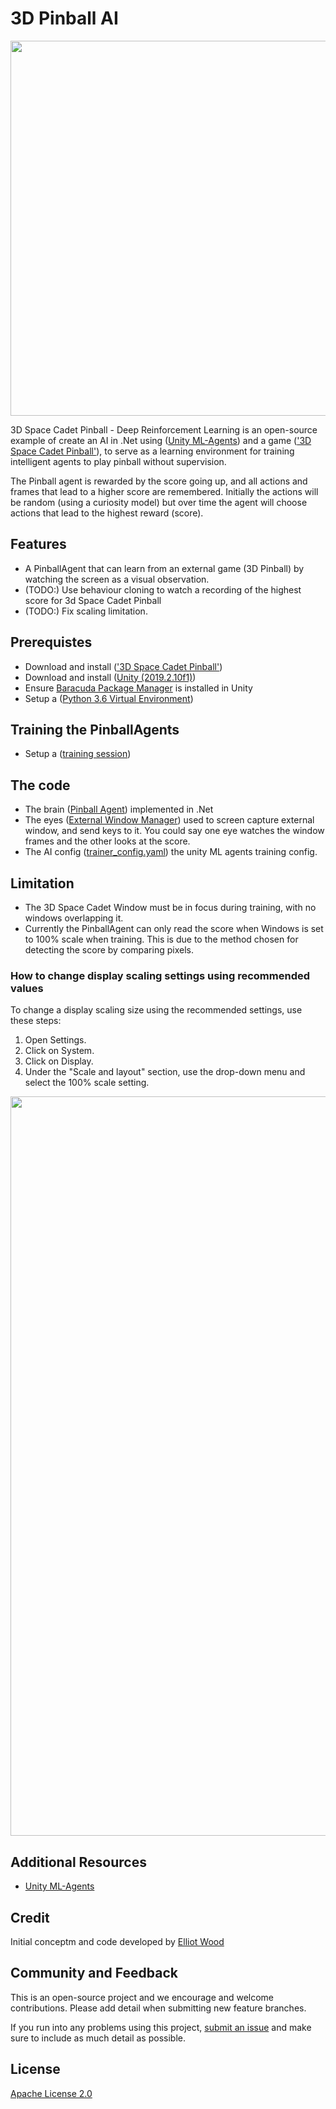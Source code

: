 # 3D Pinball AI
<img src="Docs/imgs/Pinball.png" align="middle" width="600"/>

3D Space Cadet Pinball - Deep Reinforcement Learning is an open-source
example of create an AI in .Net using ([Unity ML-Agents][unityMlAgents]) and a game (['3D Space Cadet Pinball'][spaceCadetPinball]), to serve as a learning environment for training intelligent agents to play pinball without supervision.

The Pinball agent is rewarded by the score going up, and all actions and frames that lead to a higher score are remembered. Initially the actions will be random (using a curiosity model) but over time the agent will choose actions that lead to the highest reward (score).

## Features
- A PinballAgent that can learn from an external game (3D Pinball) by watching the screen as a visual observation.
- (TODO:) Use behaviour cloning to watch a recording of the highest score for 3d Space Cadet Pinball
- (TODO:) Fix scaling limitation.

## Prerequistes
- Download and install (['3D Space Cadet Pinball'][spaceCadetPinball])
- Download and install ([Unity (2019.2.10f1)][unity])
- Ensure [Baracuda Package Manager][barracuda] is installed in Unity
- Setup a ([Python 3.6 Virtual Environment](Docs/Using-Virtual-Environment.md))

## Training the PinballAgents
- Setup a ([training session](Docs/Training-ML-Agents.md))

## The code
- The brain ([Pinball Agent](Assets/Scripts/PinballAgent.cs)) implemented in .Net
- The eyes ([External Window Manager](Assets/Scripts/ExternalWindowManager.cs)) used to screen capture external window, and send keys to it. You could say one eye watches the window frames and the other looks at the score.
- The AI config ([trainer_config.yaml](Assets/Config/trainer_config.yaml)) the unity ML agents training config.

## Limitation
- The 3D Space Cadet Window must be in focus during training, with no windows overlapping it.
- Currently the PinballAgent can only read the score when Windows is set to 100% scale when training. 
This is due to the method chosen for detecting the score by comparing pixels.

### How to change display scaling settings using recommended values
To change a display scaling size using the recommended settings, use these steps:
1. Open Settings.
2. Click on System.
3. Click on Display.
4. Under the "Scale and layout" section, use the drop-down menu and select the 100% scale setting.
<img src="Docs/imgs/change-scaling-settings-windos-10.jpg" align="middle" width="1183"/>

## Additional Resources
* [Unity ML-Agents][unityMlAgents]


## Credit
Initial conceptm and code developed by [Elliot Wood][elliotGithub]


## Community and Feedback

This is an open-source project and we encourage and welcome
contributions. Please add detail when submitting new feature branches.

If you run into any problems using this project,
[submit an issue][submitIssue] and
make sure to include as much detail as possible.

## License
[Apache License 2.0](LICENSE)


<!-- Links -->
[elliotGithub]: https://github.com/ElliotWood "Elliot's GitHub"
[submitIssue]: https://github.com/ElliotWood/3DPinballAI/issues "Submit an issue"
[unityMlAgents]: https://github.com/Unity-Technologies/ml-agents "Unity ML Agents GitHub repo"
[spaceCadetPinball]: https://www.groovypost.com/howto/windows-7-3d-pinball-space-cadet-game/ "Space Cadet Pinball"
[unity]: https://unity3d.com/get-unity/download "Download Unity"
[barracuda]: ./Docs/barracuda.md "Barracuda package manager install instructions"
